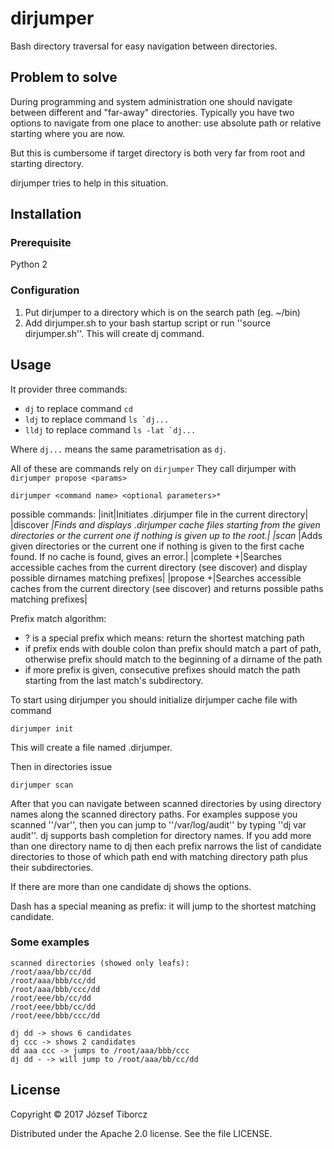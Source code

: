 # dirjumper
Bash directory traversal for easy navigation between directories.

## Problem to solve
During programming and system administration one should navigate between different and "far-away" directories. Typically you have two options to navigate from one place to another: use absolute path or relative starting where you are now.

But this is cumbersome if target directory is both very far from root and starting directory. 

dirjumper tries to help in this situation.

## Installation

### Prerequisite
Python 2
 
### Configuration

1. Put dirjumper to a directory which is on the search path (eg. ~/bin)
1. Add dirjumper.sh to your bash startup script or run ''source dirjumper.sh''. This will create dj command.

## Usage

It provider three commands: 

+ `dj` to replace command `cd` 
+ `ldj` to replace command ``ls `dj...``
+ `lldj` to replace command ``ls -lat `dj...``

Where `dj...` means the same parametrisation as `dj`.

All of these are commands rely on `dirjumper` They call dirjumper with `dirjumper propose <params>`

```
dirjumper <command name> <optional parameters>*
```

possible commands:
|init|Initiates .dirjumper file in the current directory|
|discover <path>*|Finds and displays .dirjumper cache files starting from the given directories or the current one if nothing is given up to the root.|
|scan <path>*|Adds given directories or the current one if nothing is given to the first cache found.  If no cache is found, gives an error.|
|complete <prefixes>+|Searches accessible caches from the current directory (see discover) and display possible dirnames matching prefixes|
|propose <prefixes>+|Searches accessible caches from the current directory (see discover) and returns possible paths matching prefixes|


Prefix match algorithm:

+ ? is a special prefix which means: return the shortest matching path
+ if prefix ends with double colon than prefix should match a part of path, otherwise prefix should match to the 
  beginning of a dirname of the path
+ if more prefix is given, consecutive prefixes should match the path starting from the last match's subdirectory.


To start using dirjumper you should initialize dirjumper cache file with command
```
dirjumper init
```
This will create a file named .dirjumper.

Then in directories issue 
```
dirjumper scan
```

After that you can navigate between scanned directories by using directory names along the scanned directory paths. For examples suppose you scanned ''/var'', then you can jump to ''/var/log/audit'' by typing ''dj var audit''. dj supports bash completion for directory names. If you add more than one directory name to dj then each prefix narrows the list of candidate directories to those of which path end with matching directory path plus their subdirectories.

If there are more than one candidate dj shows the options.

Dash has a special meaning as prefix: it will jump to the shortest matching candidate.

### Some examples 
```
scanned directories (showed only leafs):
/root/aaa/bb/cc/dd
/root/aaa/bbb/cc/dd
/root/aaa/bbb/ccc/dd
/root/eee/bb/cc/dd
/root/eee/bbb/cc/dd
/root/eee/bbb/ccc/dd

dj dd -> shows 6 candidates
dj ccc -> shows 2 candidates
dd aaa ccc -> jumps to /root/aaa/bbb/ccc
dj dd - -> will jump to /root/aaa/bb/cc/dd 
```

## License

Copyright © 2017 József Tiborcz 

Distributed under the Apache 2.0 license. See the file LICENSE.


